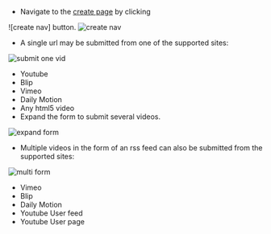  - Navigate to the [create page] by clicking

 ![create nav] button. ![create nav][nav]
 - A single url may be submitted from one of the supported sites:
 
![submit one vid][single_url]

   - Youtube
   - Blip 
   - Vimeo
   - Daily Motion
   - Any html5 video
 - Expand the form to submit several videos.


![expand form][submit_multi]

 - Multiple videos in the form of an rss feed can also be submitted from the supported sites:


![multi form][multi_url]

   - Vimeo
   - Blip 
   - Daily Motion
   - Youtube User feed
   - Youtube User page 



[create page]:http://www.universalsubtitles.org/en/videos/create

[nav]:https://github.com/pculture/unisubs-testing/raw/6b489299f50a8b195974b419ad91fc3ef52f26e9/tests/features/submit/create.png

[single_url]: https://github.com/pculture/unisubs-testing/blob/master/tests/features/submit/single_video_form.png?raw=true

[submit_multi]: https://github.com/pculture/unisubs-testing/blob/master/tests/features/submit/multi_submit_button.png?raw=true

[multi_url]: https://github.com/pculture/unisubs-testing/blob/master/tests/features/submit/multi_submit_form.png?raw=true

